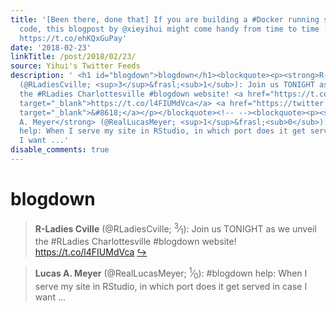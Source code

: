 ```yaml
---
title: '[Been there, done that] If you are building a #Docker running some #RStats
  code, this blogpost by @xieyihui might come handy from time to time : https://t.co/0nFdJ2OT98
  https://t.co/ehKQxGuPay'
date: '2018-02-23'
linkTitle: /post/2018/02/23/
source: Yihui's Twitter Feeds
description: ' <h1 id="blogdown">blogdown</h1><blockquote><p><strong>R-Ladies Cville</strong>
  (@RLadiesCville; <sup>3</sup>&frasl;<sub>1</sub>): Join us TONIGHT as we unveil
  the #RLadies Charlottesville #blogdown website! <a href="https://t.co/l4FIUMdVca"
  target="_blank">https://t.co/l4FIUMdVca</a> <a href="https://twitter.com/xieyihui/status/966709839698300928"
  target="_blank">&#8618;</a></p></blockquote><!-- --><blockquote><p><strong>Lucas
  A. Meyer</strong> (@RealLucasMeyer; <sup>1</sup>&frasl;<sub>0</sub>): #blogdown
  help: When I serve my site in RStudio, in which port does it get served in case
  I want ...'
disable_comments: true
---
```

 <h1 id="blogdown">blogdown</h1><blockquote><p><strong>R-Ladies Cville</strong> (@RLadiesCville; <sup>3</sup>&frasl;<sub>1</sub>): Join us TONIGHT as we unveil the #RLadies Charlottesville #blogdown website! <a href="https://t.co/l4FIUMdVca" target="_blank">https://t.co/l4FIUMdVca</a> <a href="https://twitter.com/xieyihui/status/966709839698300928" target="_blank">&#8618;</a></p></blockquote><!-- --><blockquote><p><strong>Lucas A. Meyer</strong> (@RealLucasMeyer; <sup>1</sup>&frasl;<sub>0</sub>): #blogdown help: When I serve my site in RStudio, in which port does it get served in case I want ...